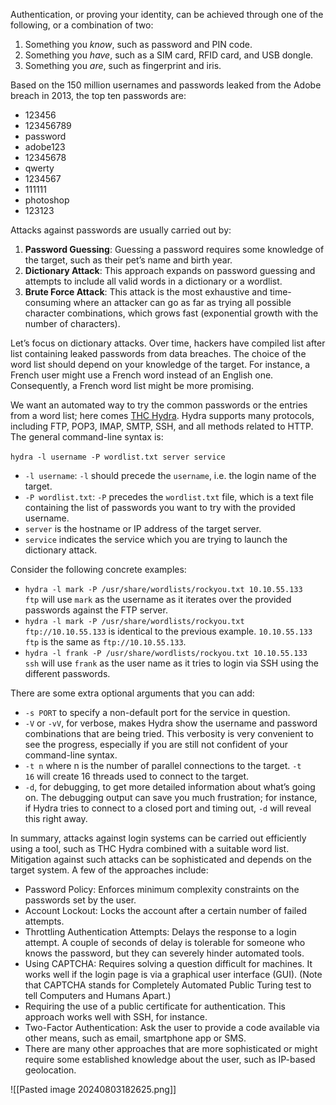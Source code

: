 Authentication, or proving your identity, can be achieved through one of the following, or a combination of two:

1. Something you _know_, such as password and PIN code.
2. Something you _have_, such as a SIM card, RFID card, and USB dongle.
3. Something you _are_, such as fingerprint and iris.

Based on the 150 million usernames and passwords leaked from the Adobe breach in 2013, the top ten passwords are:
- 123456
- 123456789
- password
- adobe123
- 12345678
- qwerty
- 1234567
- 111111
- photoshop
- 123123

Attacks against passwords are usually carried out by:
1. **Password Guessing**: Guessing a password requires some knowledge of the target, such as their pet’s name and birth year.
2. **Dictionary Attack**: This approach expands on password guessing and attempts to include all valid words in a dictionary or a wordlist.
3. **Brute Force Attack**: This attack is the most exhaustive and time-consuming where an attacker can go as far as trying all possible character combinations, which grows fast (exponential growth with the number of characters).

Let’s focus on dictionary attacks. Over time, hackers have compiled list after list containing leaked passwords from data breaches. The choice of the word list should depend on your knowledge of the target. For instance, a French user might use a French word instead of an English one. Consequently, a French word list might be more promising.

We want an automated way to try the common passwords or the entries from a word list; here comes [THC Hydra](https://github.com/vanhauser-thc/thc-hydra). Hydra supports many protocols, including FTP, POP3, IMAP, SMTP, SSH, and all methods related to HTTP. The general command-line syntax is: 

`hydra -l username -P wordlist.txt server service` 

- `-l username`: `-l` should precede the `username`, i.e. the login name of the target.
- `-P wordlist.txt`: `-P` precedes the `wordlist.txt` file, which is a text file containing the list of passwords you want to try with the provided username.
- `server` is the hostname or IP address of the target server.
- `service` indicates the service which you are trying to launch the dictionary attack.

Consider the following concrete examples:
- `hydra -l mark -P /usr/share/wordlists/rockyou.txt 10.10.55.133 ftp` will use `mark` as the username as it iterates over the provided passwords against the FTP server.
- `hydra -l mark -P /usr/share/wordlists/rockyou.txt ftp://10.10.55.133` is identical to the previous example. `10.10.55.133 ftp` is the same as `ftp://10.10.55.133`.
- `hydra -l frank -P /usr/share/wordlists/rockyou.txt 10.10.55.133 ssh` will use `frank` as the user name as it tries to login via SSH using the different passwords.

There are some extra optional arguments that you can add:
- `-s PORT` to specify a non-default port for the service in question.
- `-V` or `-vV`, for verbose, makes Hydra show the username and password combinations that are being tried. This verbosity is very convenient to see the progress, especially if you are still not confident of your command-line syntax.
- `-t n` where n is the number of parallel connections to the target. `-t 16` will create 16 threads used to connect to the target.
- `-d`, for debugging, to get more detailed information about what’s going on. The debugging output can save you much frustration; for instance, if Hydra tries to connect to a closed port and timing out, `-d` will reveal this right away.


In summary, attacks against login systems can be carried out efficiently using a tool, such as THC Hydra combined with a suitable word list. Mitigation against such attacks can be sophisticated and depends on the target system. A few of the approaches include:

- Password Policy: Enforces minimum complexity constraints on the passwords set by the user.
- Account Lockout: Locks the account after a certain number of failed attempts.
- Throttling Authentication Attempts: Delays the response to a login attempt. A couple of seconds of delay is tolerable for someone who knows the password, but they can severely hinder automated tools.
- Using CAPTCHA: Requires solving a question difficult for machines. It works well if the login page is via a graphical user interface (GUI). (Note that CAPTCHA stands for Completely Automated Public Turing test to tell Computers and Humans Apart.)
- Requiring the use of a public certificate for authentication. This approach works well with SSH, for instance.
- Two-Factor Authentication: Ask the user to provide a code available via other means, such as email, smartphone app or SMS.
- There are many other approaches that are more sophisticated or might require some established knowledge about the user, such as IP-based geolocation.

![[Pasted image 20240803182625.png]]
